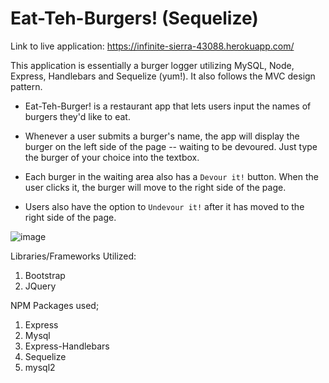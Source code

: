 # Eat-Teh-Burgers! (Sequelize)

Link to live application: https://infinite-sierra-43088.herokuapp.com/

This application is essentially a burger logger utilizing MySQL, Node, Express, Handlebars and Sequelize (yum!). It also follows the MVC design pattern.

* Eat-Teh-Burger! is a restaurant app that lets users input the names of burgers they'd like to eat.

* Whenever a user submits a burger's name, the app will display the burger on the left side of the page -- waiting to be devoured. Just type the burger of your choice into the textbox.

* Each burger in the waiting area also has a `Devour it!` button. When the user clicks it, the burger will move to the right side of the page.

* Users also have the option to `Undevour it!` after it has moved to the right side of the page.

![image](https://user-images.githubusercontent.com/47204339/60380687-5ea31600-99fe-11e9-92ff-8406f9375ea6.png)

Libraries/Frameworks Utilized:
1. Bootstrap
2. JQuery

NPM Packages used;
1. Express
2. Mysql
3. Express-Handlebars
4. Sequelize
5. mysql2